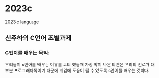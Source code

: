# 2023c
2023 c language
## 신주하의 C언어 조별과제
### C언어를 배우는 목적:
우리들이 c언어를 배우는 이유를 토의 했을때 가장 많이 나온 의견은 우리의 진로가 대부분 프로그래머쪽이기 때문에 취업에 도움이 될 수 있도록 c언어를 배우는 것이다.
